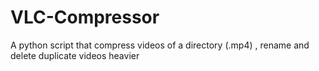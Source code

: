 # VLC-Compressor
A python script that compress videos of a directory (.mp4) , rename and delete duplicate videos heavier
